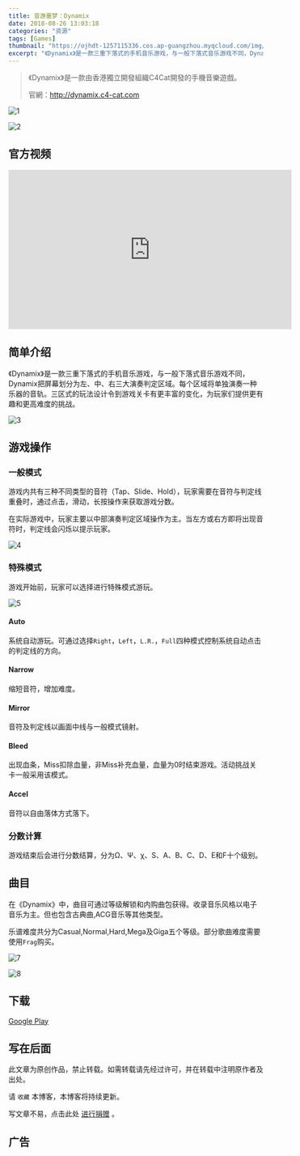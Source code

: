 ```yaml
---
title: 音游噩梦：Dynamix
date: 2018-08-26 13:03:18
categories: "资源"
tags: [Games]
thumbnail: "https://ojhdt-1257115336.cos.ap-guangzhou.myqcloud.com/img/20180826/0.png"
excerpt: "《Dynamix》是一款三重下落式的手机音乐游戏，与一般下落式音乐游戏不同，Dynamix把屏幕划分为左、中、右三大演奏判定区域。每个区域将单独演奏一种乐器的音轨。三区式的玩法设计令到游戏关卡有更丰富的变化，为玩家们提供更有趣和更高难度的挑战。"
---
```

>《Dynamix》是一款由香港獨立開發組織C4Cat開發的手機音樂遊戲。
>
>官網：http://dynamix.c4-cat.com

![1](https://ojhdt-1257115336.cos.ap-guangzhou.myqcloud.com/img/20180826/1.png)

![2](https://ojhdt-1257115336.cos.ap-guangzhou.myqcloud.com/img/20180826/2.png)

## 官方视频

<iframe width="560" height="315" src="https://www.youtube.com/embed/Dph6gHJB7SI?rel=0" frameborder="0" allow="autoplay; encrypted-media" allowfullscreen></iframe>

## 简单介绍

《Dynamix》是一款三重下落式的手机音乐游戏，与一般下落式音乐游戏不同，Dynamix把屏幕划分为左、中、右三大演奏判定区域。每个区域将单独演奏一种乐器的音轨。三区式的玩法设计令到游戏关卡有更丰富的变化，为玩家们提供更有趣和更高难度的挑战。

![3](https://ojhdt-1257115336.cos.ap-guangzhou.myqcloud.com/img/20180826/3.png)

## 游戏操作

### 一般模式

游戏内共有三种不同类型的音符（Tap、Slide、Hold），玩家需要在音符与判定线重叠时，通过点击，滑动，长按操作来获取游戏分数。

在实际游戏中，玩家主要以中部演奏判定区域操作为主。当左方或右方即将出现音符时，判定线会闪烁以提示玩家。

![4](https://ojhdt-1257115336.cos.ap-guangzhou.myqcloud.com/img/20180826/4.png)

### 特殊模式

游戏开始前，玩家可以选择进行特殊模式游玩。

![5](https://ojhdt-1257115336.cos.ap-guangzhou.myqcloud.com/img/20180826/5.png)

#### Auto

系统自动游玩。可通过选择`Right`，`Left`，`L.R.`，`Full`四种模式控制系统自动点击的判定线的方向。

#### Narrow

缩短音符，增加难度。

#### Mirror

音符及判定线以画面中线与一般模式镜射。

#### Bleed

出现血条，Miss扣除血量，非Miss补充血量，血量为0时结束游戏。活动挑战关卡一般采用该模式。

#### Accel

音符以自由落体方式落下。

### 分数计算

游戏结束后会进行分数结算，分为Ω、Ψ、χ、S、A、B、C、D、E和F十个级别。


## 曲目

在《Dynamix》中，曲目可通过等级解锁和内购曲包获得。收录音乐风格以电子音乐为主。但也包含古典曲,ACG音乐等其他类型。


乐谱难度共分为Casual,Normal,Hard,Mega及Giga五个等级。部分歌曲难度需要使用`Frag`购买。

![7](https://ojhdt-1257115336.cos.ap-guangzhou.myqcloud.com/img/20180826/7.png)

![8](https://ojhdt-1257115336.cos.ap-guangzhou.myqcloud.com/img/20180826/8.png)

## 下载
[Google Play](https://play.google.com/store/apps/details?id=com.c4cat.dynamix)

## 写在后面
此文章为原创作品，禁止转载。如需转载请先经过许可，并在转载中注明原作者及出处。

请 `收藏` 本博客，本博客将持续更新。

写文章不易，点击此处 <a data-fancybox data-src="#modal" href="javascript:;" >进行捐赠</a> 。



 <div style="display: none;" id="modal" > 
 <h2>捐赠</h2> 
 <p>写文章不易，请我喝一杯咖啡吧~ <br>
 <img src="https://blog.ojhdt.com/alipay.png" width="240" height="364" alt="支付宝" /> <img src="https://blog.ojhdt.com/wechat.png" width="240" height="364" alt="微信" /> <br>

点击<a href="https://blog.ojhdt.com/donate">此处</a>前往捐赠详情页。
 </p> 
 </div> 


## 广告
<script async src="//pagead2.googlesyndication.com/pagead/js/adsbygoogle.js"></script>
<ins class="adsbygoogle"
     style="display:block; text-align:center;"
     data-ad-layout="in-article"
     data-ad-format="fluid"
     data-ad-client="ca-pub-1043177129475579"
     data-ad-slot="7254716173"></ins>
<script>
     (adsbygoogle = window.adsbygoogle || []).push({});
</script>